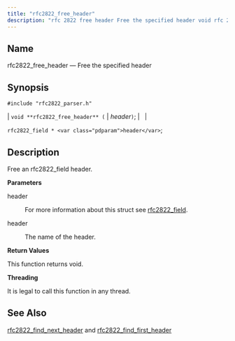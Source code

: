```yaml
---
title: "rfc2822_free_header"
description: "rfc 2822 free header Free the specified header void rfc 2822 free header header rfc 2822 field header Free an rfc 2822 field header header For more information about this struct see rfc 2822 field header The name of the header This function returns void It is legal to call..."
---
```


<a name="apis.rfc2822_free_header"></a> 
## Name

rfc2822_free_header — Free the specified header

## Synopsis

`#include "rfc2822_parser.h"`

| `void **rfc2822_free_header** (` | <var class="pdparam">header</var>`)`; |   |

`rfc2822_field * <var class="pdparam">header</var>`;<a name="idp58642032"></a> 
## Description

Free an rfc2822_field header.

**<a name="idp58643248"></a> Parameters**

<dl class="variablelist">

<dt>header</dt>

<dd>

For more information about this struct see [rfc2822_field](/momentum/3/3-api/structs-rfc-2822-field).

</dd>

<dt>header</dt>

<dd>

The name of the header.

</dd>

</dl>

**<a name="idp58648560"></a> Return Values**

This function returns void.

**<a name="idp58649472"></a> Threading**

It is legal to call this function in any thread.

<a name="idp58650576"></a> 
## See Also

[rfc2822_find_next_header](/momentum/3/3-api/apis-rfc-2822-find-next-header) and [rfc2822_find_first_header](/momentum/3/3-api/apis-rfc-2822-find-first-header)